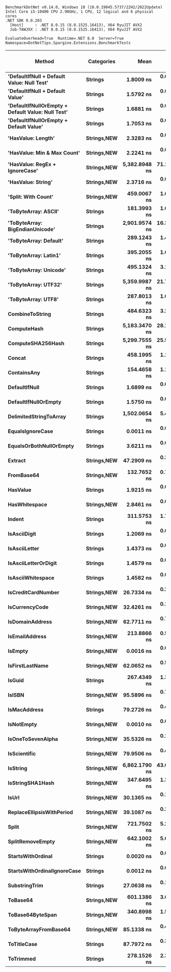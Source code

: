 ```

BenchmarkDotNet v0.14.0, Windows 10 (10.0.19045.5737/22H2/2022Update)
Intel Core i5-10400 CPU 2.90GHz, 1 CPU, 12 logical and 6 physical cores
.NET SDK 9.0.203
  [Host]     : .NET 8.0.15 (8.0.1525.16413), X64 RyuJIT AVX2
  Job-TAWJXX : .NET 8.0.15 (8.0.1525.16413), X64 RyuJIT AVX2

EvaluateOverhead=True  Runtime=.NET 8.0  Server=True  
Namespace=DotNetTips.Spargine.Extensions.BenchmarkTests  

```
| Method                                            | Categories      | Mean          | Error      | StdDev     | StdErr     | Median        | Min           | Q1            | Q3            | Max           | Op/s              | CI99.9% Margin | Iterations | Kurtosis | MValue | Skewness | Rank | LogicalGroup | Baseline | Gen0   | Completed Work Items | Lock Contentions | Exceptions | Code Size | Allocated |
|-------------------------------------------------- |---------------- |--------------:|-----------:|-----------:|-----------:|--------------:|--------------:|--------------:|--------------:|--------------:|------------------:|---------------:|-----------:|---------:|-------:|---------:|-----:|------------- |--------- |-------:|---------------------:|-----------------:|-----------:|----------:|----------:|
| **&#39;DefaultIfNull + Default Value: Null Test&#39;**        | **Strings**         |     **1.8009 ns** |  **0.0059 ns** |  **0.0055 ns** |  **0.0014 ns** |     **1.8014 ns** |     **1.7883 ns** |     **1.7980 ns** |     **1.8049 ns** |     **1.8104 ns** |     **555,264,990.2** |       **7.499 ns** |      **15.00** |    **2.765** |  **2.000** |  **-0.3848** |    **6** | *****            | **No**       |      **-** |                    **-** |                **-** |          **-** |      **79 B** |         **-** |
| **&#39;DefaultIfNull + Default Value&#39;**                   | **Strings**         |     **1.5792 ns** |  **0.0144 ns** |  **0.0135 ns** |  **0.0035 ns** |     **1.5831 ns** |     **1.5383 ns** |     **1.5769 ns** |     **1.5861 ns** |     **1.5941 ns** |     **633,214,348.5** |       **7.498 ns** |      **15.00** |    **5.949** |  **2.000** |  **-1.7984** |    **4** | *****            | **No**       |      **-** |                    **-** |                **-** |          **-** |      **50 B** |         **-** |
| **&#39;DefaultIfNullOrEmpty + Default Value: Null Test&#39;** | **Strings**         |     **1.6881 ns** |  **0.0338 ns** |  **0.0316 ns** |  **0.0082 ns** |     **1.6996 ns** |     **1.6472 ns** |     **1.6564 ns** |     **1.7142 ns** |     **1.7323 ns** |     **592,391,519.7** |       **7.496 ns** |      **15.00** |    **1.147** |  **2.000** |  **-0.0298** |    **5** | *****            | **No**       |      **-** |                    **-** |                **-** |          **-** |      **83 B** |         **-** |
| **&#39;DefaultIfNullOrEmpty + Default Value&#39;**            | **Strings**         |     **1.7053 ns** |  **0.0168 ns** |  **0.0157 ns** |  **0.0041 ns** |     **1.7065 ns** |     **1.6570 ns** |     **1.7024 ns** |     **1.7131 ns** |     **1.7253 ns** |     **586,403,219.1** |       **7.498 ns** |      **15.00** |    **6.296** |  **2.000** |  **-1.7339** |    **5** | *****            | **No**       |      **-** |                    **-** |                **-** |          **-** |      **50 B** |         **-** |
| **&#39;HasValue: Length&#39;**                                | **Strings,**NEW**** |     **2.3283 ns** |  **0.0131 ns** |  **0.0122 ns** |  **0.0032 ns** |     **2.3245 ns** |     **2.3152 ns** |     **2.3192 ns** |     **2.3378 ns** |     **2.3561 ns** |     **429,490,856.5** |       **7.498 ns** |      **15.00** |    **2.379** |  **2.000** |   **0.8244** |    **9** | *****            | **No**       |      **-** |                    **-** |                **-** |          **-** |        **NA** |         **-** |
| **&#39;HasValue: Min &amp; Max Count&#39;**                       | **Strings,**NEW**** |     **2.2241 ns** |  **0.0147 ns** |  **0.0130 ns** |  **0.0035 ns** |     **2.2236 ns** |     **2.2023 ns** |     **2.2164 ns** |     **2.2355 ns** |     **2.2399 ns** |     **449,618,434.0** |       **6.998 ns** |      **14.00** |    **1.602** |  **2.000** |  **-0.2977** |    **8** | *****            | **No**       |      **-** |                    **-** |                **-** |          **-** |        **NA** |         **-** |
| **&#39;HasValue: RegEx + IgnoreCase&#39;**                    | **Strings,**NEW**** | **5,382.8948 ns** | **71.1207 ns** | **66.5263 ns** | **17.1770 ns** | **5,402.3735 ns** | **5,276.7372 ns** | **5,314.8132 ns** | **5,440.7669 ns** | **5,475.7698 ns** |         **185,773.6** |      **-1.089 ns** |      **15.00** |    **1.300** |  **2.000** |  **-0.1968** |   **40** | *****            | **No**       | **0.0610** |                    **-** |                **-** |          **-** |   **1,119 B** |    **6608 B** |
| **&#39;HasValue: String&#39;**                                | **Strings,**NEW**** |     **2.3716 ns** |  **0.0397 ns** |  **0.0372 ns** |  **0.0096 ns** |     **2.3814 ns** |     **2.3127 ns** |     **2.3485 ns** |     **2.3901 ns** |     **2.4310 ns** |     **421,663,750.8** |       **7.495 ns** |      **15.00** |    **1.865** |  **2.000** |  **-0.4846** |    **9** | *****            | **No**       |      **-** |                    **-** |                **-** |          **-** |     **204 B** |         **-** |
| **&#39;Split: With Count&#39;**                               | **Strings,**NEW**** |   **459.0067 ns** |  **1.6003 ns** |  **1.4970 ns** |  **0.3865 ns** |   **458.9322 ns** |   **456.9615 ns** |   **457.6206 ns** |   **460.1190 ns** |   **461.9857 ns** |       **2,178,617.6** |       **7.307 ns** |      **15.00** |    **1.863** |  **2.000** |   **0.2835** |   **33** | *****            | **No**       | **0.0229** |                    **-** |                **-** |          **-** |        **NA** |    **2104 B** |
| **&#39;ToByteArray: ASCII&#39;**                              | **Strings**         |   **181.3993 ns** |  **1.0260 ns** |  **0.9597 ns** |  **0.2478 ns** |   **181.4543 ns** |   **179.6386 ns** |   **180.7369 ns** |   **182.1998 ns** |   **182.9734 ns** |       **5,512,701.7** |       **7.376 ns** |      **15.00** |    **1.848** |  **2.000** |  **-0.2381** |   **25** | *****            | **No**       | **0.0107** |                    **-** |                **-** |          **-** |        **NA** |    **1000 B** |
| **&#39;ToByteArray: BigEndianUnicode&#39;**                   | **Strings**         | **2,901.9574 ns** | **16.3428 ns** | **15.2870 ns** |  **3.9471 ns** | **2,906.5460 ns** | **2,867.0315 ns** | **2,893.3344 ns** | **2,912.8365 ns** | **2,921.7655 ns** |         **344,595.0** |       **5.526 ns** |      **15.00** |    **2.481** |  **2.000** |  **-0.6889** |   **39** | *****            | **No**       | **0.0191** |                    **-** |                **-** |          **-** |        **NA** |    **1968 B** |
| **&#39;ToByteArray: Default&#39;**                            | **Strings**         |   **289.1243 ns** |  **1.4188 ns** |  **1.2577 ns** |  **0.3361 ns** |   **289.2661 ns** |   **285.3821 ns** |   **288.9482 ns** |   **289.8842 ns** |   **290.8496 ns** |       **3,458,720.3** |       **6.832 ns** |      **14.00** |    **5.913** |  **2.000** |  **-1.6520** |   **29** | *****            | **No**       | **0.0105** |                    **-** |                **-** |          **-** |        **NA** |    **1000 B** |
| **&#39;ToByteArray: Latin1&#39;**                             | **Strings**         |   **395.2055 ns** |  **1.6409 ns** |  **1.3702 ns** |  **0.3800 ns** |   **395.1425 ns** |   **392.1266 ns** |   **394.6611 ns** |   **395.8268 ns** |   **398.1221 ns** |       **2,530,329.3** |       **6.310 ns** |      **13.00** |    **3.656** |  **2.000** |  **-0.0852** |   **32** | *****            | **No**       | **0.0124** |                    **-** |                **-** |          **-** |        **NA** |    **1144 B** |
| **&#39;ToByteArray: Unicode&#39;**                            | **Strings**         |   **495.1324 ns** |  **3.1549 ns** |  **2.9511 ns** |  **0.7620 ns** |   **494.6558 ns** |   **490.9108 ns** |   **493.2304 ns** |   **497.0531 ns** |   **501.2161 ns** |       **2,019,662.0** |       **7.119 ns** |      **15.00** |    **2.174** |  **2.000** |   **0.4949** |   **34** | *****            | **No**       | **0.0210** |                    **-** |                **-** |          **-** |        **NA** |    **1968 B** |
| **&#39;ToByteArray: UTF32&#39;**                              | **Strings**         | **5,359.9987 ns** | **21.7286 ns** | **20.3249 ns** |  **5.2479 ns** | **5,356.7207 ns** | **5,308.6075 ns** | **5,354.7565 ns** | **5,370.9026 ns** | **5,392.3569 ns** |         **186,567.2** |       **4.876 ns** |      **15.00** |    **3.560** |  **2.000** |  **-0.5912** |   **40** | *****            | **No**       | **0.0381** |                    **-** |                **-** |          **-** |        **NA** |    **4128 B** |
| **&#39;ToByteArray: UTF8&#39;**                               | **Strings**         |   **287.8013 ns** |  **1.0998 ns** |  **1.0287 ns** |  **0.2656 ns** |   **287.8291 ns** |   **286.3094 ns** |   **287.0373 ns** |   **288.2326 ns** |   **289.6580 ns** |       **3,474,619.2** |       **7.367 ns** |      **15.00** |    **1.875** |  **2.000** |   **0.2793** |   **29** | *****            | **No**       | **0.0105** |                    **-** |                **-** |          **-** |        **NA** |    **1000 B** |
| **CombineToString**                                   | **Strings**         |   **484.6323 ns** |  **3.2466 ns** |  **3.0369 ns** |  **0.7841 ns** |   **484.8536 ns** |   **479.7429 ns** |   **483.2954 ns** |   **486.7576 ns** |   **489.7586 ns** |       **2,063,420.2** |       **7.108 ns** |      **15.00** |    **1.880** |  **2.000** |  **-0.1552** |   **34** | *****            | **No**       | **0.0257** |                    **-** |                **-** |          **-** |        **NA** |    **2416 B** |
| **ComputeHash**                                       | **Strings**         | **5,183.3470 ns** | **28.1986 ns** | **26.3770 ns** |  **6.8105 ns** | **5,178.6865 ns** | **5,138.9854 ns** | **5,168.2026 ns** | **5,208.8333 ns** | **5,218.8210 ns** |         **192,925.5** |       **4.095 ns** |      **15.00** |    **1.512** |  **2.000** |  **-0.0192** |   **40** | *****            | **No**       | **0.0229** |                    **-** |                **-** |          **-** |        **NA** |    **2296 B** |
| **ComputeSHA256Hash**                                 | **Strings**         | **5,299.7555 ns** | **25.5295 ns** | **23.8803 ns** |  **6.1659 ns** | **5,289.8487 ns** | **5,263.9347 ns** | **5,284.9701 ns** | **5,318.3716 ns** | **5,340.2813 ns** |         **188,688.0** |       **4.417 ns** |      **15.00** |    **1.671** |  **2.000** |   **0.2315** |   **40** | *****            | **No**       | **0.0229** |                    **-** |                **-** |          **-** |        **NA** |    **2264 B** |
| **Concat**                                            | **Strings**         |   **458.1995 ns** |  **1.1231 ns** |  **1.0506 ns** |  **0.2713 ns** |   **457.9914 ns** |   **456.1800 ns** |   **457.5690 ns** |   **459.0677 ns** |   **459.8742 ns** |       **2,182,455.4** |       **7.364 ns** |      **15.00** |    **1.975** |  **2.000** |   **0.0514** |   **33** | *****            | **No**       | **0.0262** |                    **-** |                **-** |          **-** |        **NA** |    **2408 B** |
| **ContainsAny**                                       | **Strings**         |   **154.4658 ns** |  **1.1406 ns** |  **1.0669 ns** |  **0.2755 ns** |   **154.1168 ns** |   **152.6974 ns** |   **153.6948 ns** |   **155.5594 ns** |   **156.3213 ns** |       **6,473,923.1** |       **7.362 ns** |      **15.00** |    **1.659** |  **2.000** |   **0.2345** |   **24** | *****            | **No**       | **0.0019** |                    **-** |                **-** |          **-** |        **NA** |     **192 B** |
| **DefaultIfNull**                                     | **Strings**         |     **1.6899 ns** |  **0.0251 ns** |  **0.0235 ns** |  **0.0061 ns** |     **1.6786 ns** |     **1.6642 ns** |     **1.6692 ns** |     **1.7124 ns** |     **1.7249 ns** |     **591,742,325.8** |       **7.497 ns** |      **15.00** |    **1.206** |  **2.000** |   **0.3135** |    **5** | *****            | **No**       |      **-** |                    **-** |                **-** |          **-** |      **50 B** |         **-** |
| **DefaultIfNullOrEmpty**                              | **Strings**         |     **1.5750 ns** |  **0.0104 ns** |  **0.0097 ns** |  **0.0025 ns** |     **1.5759 ns** |     **1.5578 ns** |     **1.5678 ns** |     **1.5802 ns** |     **1.5947 ns** |     **634,932,203.4** |       **7.499 ns** |      **15.00** |    **2.299** |  **2.000** |   **0.3417** |    **4** | *****            | **No**       |      **-** |                    **-** |                **-** |          **-** |      **50 B** |         **-** |
| **DelimitedStringToArray**                            | **Strings**         | **1,502.0654 ns** |  **5.4027 ns** |  **4.5115 ns** |  **1.2513 ns** | **1,500.9624 ns** | **1,496.0194 ns** | **1,499.1499 ns** | **1,504.4643 ns** | **1,513.4258 ns** |         **665,750.0** |       **5.874 ns** |      **13.00** |    **3.534** |  **2.000** |   **1.0543** |   **38** | *****            | **No**       | **0.0343** |                    **-** |                **-** |          **-** |     **723 B** |    **3224 B** |
| **EqualsIgnoreCase**                                  | **Strings**         |     **0.0011 ns** |  **0.0023 ns** |  **0.0021 ns** |  **0.0006 ns** |     **0.0000 ns** |     **0.0000 ns** |     **0.0000 ns** |     **0.0012 ns** |     **0.0076 ns** | **938,454,258,145.7** |       **7.500 ns** |      **15.00** |    **6.081** |  **2.200** |   **2.0053** |    **1** | *****            | **No**       |      **-** |                    **-** |                **-** |          **-** |      **39 B** |         **-** |
| **EqualsOrBothNullOrEmpty**                           | **Strings**         |     **3.6211 ns** |  **0.0141 ns** |  **0.0125 ns** |  **0.0033 ns** |     **3.6186 ns** |     **3.6073 ns** |     **3.6128 ns** |     **3.6218 ns** |     **3.6469 ns** |     **276,159,397.6** |       **6.998 ns** |      **14.00** |    **2.736** |  **2.000** |   **1.0181** |   **11** | *****            | **No**       |      **-** |                    **-** |                **-** |          **-** |     **444 B** |         **-** |
| **Extract**                                           | **Strings,**NEW**** |    **47.2909 ns** |  **0.3753 ns** |  **0.3510 ns** |  **0.0906 ns** |    **47.3049 ns** |    **46.7844 ns** |    **46.9846 ns** |    **47.5985 ns** |    **47.8193 ns** |      **21,145,729.6** |       **7.455 ns** |      **15.00** |    **1.328** |  **2.000** |   **0.0659** |   **17** | *****            | **No**       | **0.0006** |                    **-** |                **-** |          **-** |        **NA** |      **56 B** |
| **FromBase64**                                        | **Strings,**NEW**** |   **132.7652 ns** |  **0.7781 ns** |  **0.7278 ns** |  **0.1879 ns** |   **132.6175 ns** |   **131.7183 ns** |   **132.2069 ns** |   **133.4205 ns** |   **133.7761 ns** |       **7,532,096.3** |       **7.406 ns** |      **15.00** |    **1.392** |  **2.000** |  **-0.0840** |   **23** | *****            | **No**       | **0.0024** |                    **-** |                **-** |          **-** |        **NA** |     **240 B** |
| **HasValue**                                          | **Strings**         |     **1.9215 ns** |  **0.0220 ns** |  **0.0195 ns** |  **0.0052 ns** |     **1.9268 ns** |     **1.8553 ns** |     **1.9228 ns** |     **1.9284 ns** |     **1.9359 ns** |     **520,434,598.6** |       **6.997 ns** |      **14.00** |    **9.452** |  **2.000** |  **-2.7273** |    **7** | *****            | **No**       |      **-** |                    **-** |                **-** |          **-** |     **183 B** |         **-** |
| **HasWhitespace**                                     | **Strings,**NEW**** |     **2.8461 ns** |  **0.0228 ns** |  **0.0213 ns** |  **0.0055 ns** |     **2.8537 ns** |     **2.7941 ns** |     **2.8458 ns** |     **2.8582 ns** |     **2.8651 ns** |     **351,352,549.6** |       **7.497 ns** |      **15.00** |    **3.821** |  **2.000** |  **-1.4737** |   **10** | *****            | **No**       |      **-** |                    **-** |                **-** |          **-** |        **NA** |         **-** |
| **Indent**                                            | **Strings**         |   **311.5753 ns** |  **1.7340 ns** |  **1.4480 ns** |  **0.4016 ns** |   **312.0859 ns** |   **309.0440 ns** |   **310.5153 ns** |   **312.2738 ns** |   **313.4308 ns** |       **3,209,497.2** |       **6.299 ns** |      **13.00** |    **1.760** |  **2.000** |  **-0.5221** |   **30** | *****            | **No**       | **0.0215** |                    **-** |                **-** |          **-** |        **NA** |    **1984 B** |
| **IsAsciiDigit**                                      | **Strings**         |     **1.2069 ns** |  **0.0176 ns** |  **0.0156 ns** |  **0.0042 ns** |     **1.2111 ns** |     **1.1673 ns** |     **1.2086 ns** |     **1.2133 ns** |     **1.2223 ns** |     **828,537,427.1** |       **6.998 ns** |      **14.00** |    **4.123** |  **2.000** |  **-1.5363** |    **2** | *****            | **No**       |      **-** |                    **-** |                **-** |          **-** |        **NA** |         **-** |
| **IsAsciiLetter**                                     | **Strings**         |     **1.4373 ns** |  **0.0260 ns** |  **0.0243 ns** |  **0.0063 ns** |     **1.4286 ns** |     **1.4116 ns** |     **1.4185 ns** |     **1.4514 ns** |     **1.4851 ns** |     **695,762,380.1** |       **7.497 ns** |      **15.00** |    **1.937** |  **2.000** |   **0.7490** |    **3** | *****            | **No**       |      **-** |                    **-** |                **-** |          **-** |        **NA** |         **-** |
| **IsAsciiLetterOrDigit**                              | **Strings**         |     **1.4579 ns** |  **0.0063 ns** |  **0.0059 ns** |  **0.0015 ns** |     **1.4548 ns** |     **1.4517 ns** |     **1.4530 ns** |     **1.4628 ns** |     **1.4686 ns** |     **685,919,862.2** |       **7.499 ns** |      **15.00** |    **1.582** |  **2.000** |   **0.4984** |    **3** | *****            | **No**       |      **-** |                    **-** |                **-** |          **-** |        **NA** |         **-** |
| **IsAsciiWhitespace**                                 | **Strings**         |     **1.4582 ns** |  **0.0162 ns** |  **0.0152 ns** |  **0.0039 ns** |     **1.4594 ns** |     **1.4076 ns** |     **1.4573 ns** |     **1.4673 ns** |     **1.4716 ns** |     **685,773,846.9** |       **7.498 ns** |      **15.00** |    **8.401** |  **2.000** |  **-2.3461** |    **3** | *****            | **No**       |      **-** |                    **-** |                **-** |          **-** |        **NA** |         **-** |
| **IsCreditCardNumber**                                | **Strings,**NEW**** |    **26.7334 ns** |  **0.2282 ns** |  **0.2134 ns** |  **0.0551 ns** |    **26.8074 ns** |    **26.3190 ns** |    **26.7532 ns** |    **26.8529 ns** |    **26.9807 ns** |      **37,406,365.2** |       **7.472 ns** |      **15.00** |    **2.550** |  **2.000** |  **-1.0629** |   **12** | *****            | **No**       |      **-** |                    **-** |                **-** |          **-** |     **146 B** |         **-** |
| **IsCurrencyCode**                                    | **Strings,**NEW**** |    **32.4261 ns** |  **0.1991 ns** |  **0.1862 ns** |  **0.0481 ns** |    **32.3885 ns** |    **31.9214 ns** |    **32.3587 ns** |    **32.5219 ns** |    **32.6847 ns** |      **30,839,327.0** |       **7.476 ns** |      **15.00** |    **4.201** |  **2.000** |  **-0.9010** |   **14** | *****            | **No**       |      **-** |                    **-** |                **-** |          **-** |     **146 B** |         **-** |
| **IsDomainAddress**                                   | **Strings,**NEW**** |    **62.7711 ns** |  **0.7817 ns** |  **0.7312 ns** |  **0.1888 ns** |    **62.8923 ns** |    **61.7254 ns** |    **62.0960 ns** |    **63.2655 ns** |    **63.8145 ns** |      **15,930,891.8** |       **7.406 ns** |      **15.00** |    **1.408** |  **2.000** |  **-0.0529** |   **18** | *****            | **No**       |      **-** |                    **-** |                **-** |          **-** |     **146 B** |         **-** |
| **IsEmailAddress**                                    | **Strings,**NEW**** |   **213.8866 ns** |  **0.5285 ns** |  **0.4685 ns** |  **0.1252 ns** |   **213.8707 ns** |   **212.7962 ns** |   **213.6644 ns** |   **214.1545 ns** |   **214.7543 ns** |       **4,675,374.1** |       **6.937 ns** |      **14.00** |    **3.159** |  **2.000** |  **-0.3683** |   **26** | *****            | **No**       |      **-** |                    **-** |                **-** |          **-** |     **146 B** |         **-** |
| **IsEmpty**                                           | **Strings,**NEW**** |     **0.0016 ns** |  **0.0022 ns** |  **0.0020 ns** |  **0.0005 ns** |     **0.0005 ns** |     **0.0000 ns** |     **0.0000 ns** |     **0.0030 ns** |     **0.0059 ns** | **624,268,502,325.6** |       **7.500 ns** |      **15.00** |    **2.025** |  **2.000** |   **0.7893** |    **1** | *****            | **No**       |      **-** |                    **-** |                **-** |          **-** |       **9 B** |         **-** |
| **IsFirstLastName**                                   | **Strings,**NEW**** |    **62.0652 ns** |  **0.5957 ns** |  **0.5572 ns** |  **0.1439 ns** |    **62.0303 ns** |    **61.1583 ns** |    **61.6018 ns** |    **62.5627 ns** |    **62.8916 ns** |      **16,112,075.8** |       **7.428 ns** |      **15.00** |    **1.512** |  **2.000** |  **-0.1063** |   **18** | *****            | **No**       |      **-** |                    **-** |                **-** |          **-** |     **146 B** |         **-** |
| **IsGuid**                                            | **Strings**         |   **267.4349 ns** |  **1.3263 ns** |  **1.2406 ns** |  **0.3203 ns** |   **267.9169 ns** |   **265.0136 ns** |   **266.6219 ns** |   **268.1786 ns** |   **269.4350 ns** |       **3,739,227.4** |       **7.340 ns** |      **15.00** |    **2.089** |  **2.000** |  **-0.5806** |   **27** | *****            | **No**       | **0.0010** |                    **-** |                **-** |          **-** |     **418 B** |      **96 B** |
| **IsISBN**                                            | **Strings,**NEW**** |    **95.5896 ns** |  **0.7958 ns** |  **0.7055 ns** |  **0.1885 ns** |    **95.9038 ns** |    **93.9656 ns** |    **95.6093 ns** |    **96.0221 ns** |    **96.1372 ns** |      **10,461,389.0** |       **6.906 ns** |      **14.00** |    **2.844** |  **2.000** |  **-1.2150** |   **22** | *****            | **No**       |      **-** |                    **-** |                **-** |          **-** |     **146 B** |         **-** |
| **IsMacAddress**                                      | **Strings**         |    **79.2726 ns** |  **0.4383 ns** |  **0.3885 ns** |  **0.1038 ns** |    **79.3872 ns** |    **78.0235 ns** |    **79.1982 ns** |    **79.4834 ns** |    **79.5711 ns** |      **12,614,701.2** |       **6.948 ns** |      **14.00** |    **7.697** |  **2.000** |  **-2.2808** |   **19** | *****            | **No**       |      **-** |                    **-** |                **-** |          **-** |     **796 B** |         **-** |
| **IsNotEmpty**                                        | **Strings,**NEW**** |     **0.0010 ns** |  **0.0018 ns** |  **0.0017 ns** |  **0.0004 ns** |     **0.0000 ns** |     **0.0000 ns** |     **0.0000 ns** |     **0.0011 ns** |     **0.0052 ns** | **964,704,491,057.4** |       **7.500 ns** |      **15.00** |    **3.943** |  **2.000** |   **1.5422** |    **1** | *****            | **No**       |      **-** |                    **-** |                **-** |          **-** |       **9 B** |         **-** |
| **IsOneToSevenAlpha**                                 | **Strings,**NEW**** |    **35.5326 ns** |  **0.1826 ns** |  **0.1525 ns** |  **0.0423 ns** |    **35.5357 ns** |    **35.1540 ns** |    **35.4873 ns** |    **35.6131 ns** |    **35.8114 ns** |      **28,143,160.7** |       **6.479 ns** |      **13.00** |    **3.868** |  **2.000** |  **-0.7033** |   **15** | *****            | **No**       |      **-** |                    **-** |                **-** |          **-** |     **146 B** |         **-** |
| **IsScientific**                                      | **Strings,**NEW**** |    **79.9506 ns** |  **0.4180 ns** |  **0.3910 ns** |  **0.1010 ns** |    **80.0585 ns** |    **78.9303 ns** |    **79.7653 ns** |    **80.1771 ns** |    **80.4193 ns** |      **12,507,723.3** |       **7.450 ns** |      **15.00** |    **3.564** |  **2.000** |  **-1.0341** |   **19** | *****            | **No**       |      **-** |                    **-** |                **-** |          **-** |     **716 B** |         **-** |
| **IsString**                                          | **Strings,**NEW**** | **6,862.1790 ns** | **43.0533 ns** | **38.1656 ns** | **10.2002 ns** | **6,863.3320 ns** | **6,757.2132 ns** | **6,848.2752 ns** | **6,885.0559 ns** | **6,920.1565 ns** |         **145,726.3** |       **1.900 ns** |      **14.00** |    **4.596** |  **2.000** |  **-1.1356** |   **41** | *****            | **No**       |      **-** |                    **-** |                **-** |          **-** |     **143 B** |         **-** |
| **IsStringSHA1Hash**                                  | **Strings,**NEW**** |   **347.6495 ns** |  **1.3976 ns** |  **1.3074 ns** |  **0.3376 ns** |   **347.1667 ns** |   **346.2304 ns** |   **346.6114 ns** |   **348.5351 ns** |   **350.7969 ns** |       **2,876,460.5** |       **7.331 ns** |      **15.00** |    **2.712** |  **2.000** |   **0.8924** |   **31** | *****            | **No**       |      **-** |                    **-** |                **-** |          **-** |     **146 B** |         **-** |
| **IsUrl**                                             | **Strings,**NEW**** |    **30.1365 ns** |  **0.1682 ns** |  **0.1573 ns** |  **0.0406 ns** |    **30.1726 ns** |    **29.6446 ns** |    **30.1277 ns** |    **30.1987 ns** |    **30.2945 ns** |      **33,182,312.7** |       **7.480 ns** |      **15.00** |    **6.616** |  **2.000** |  **-2.0093** |   **13** | *****            | **No**       |      **-** |                    **-** |                **-** |          **-** |     **146 B** |         **-** |
| **ReplaceEllipsisWithPeriod**                         | **Strings,**NEW**** |    **39.1087 ns** |  **0.2487 ns** |  **0.2204 ns** |  **0.0589 ns** |    **39.0613 ns** |    **38.8553 ns** |    **39.0031 ns** |    **39.1730 ns** |    **39.6522 ns** |      **25,569,739.5** |       **6.971 ns** |      **14.00** |    **3.169** |  **2.000** |   **0.9237** |   **16** | *****            | **No**       | **0.0024** |                    **-** |                **-** |          **-** |        **NA** |     **224 B** |
| **Split**                                             | **Strings,**NEW**** |   **721.7502 ns** |  **5.2164 ns** |  **4.8794 ns** |  **1.2599 ns** |   **721.1316 ns** |   **715.3072 ns** |   **717.4785 ns** |   **725.7640 ns** |   **730.0462 ns** |       **1,385,520.9** |       **6.870 ns** |      **15.00** |    **1.414** |  **2.000** |   **0.1076** |   **37** | *****            | **No**       | **0.0267** |                    **-** |                **-** |          **-** |        **NA** |    **2448 B** |
| **SplitRemoveEmpty**                                  | **Strings,**NEW**** |   **642.1002 ns** |  **5.0804 ns** |  **4.7522 ns** |  **1.2270 ns** |   **643.4730 ns** |   **631.4500 ns** |   **639.3658 ns** |   **645.2029 ns** |   **650.8135 ns** |       **1,557,389.3** |       **6.886 ns** |      **15.00** |    **2.693** |  **2.000** |  **-0.3746** |   **36** | *****            | **No**       | **0.0277** |                    **-** |                **-** |          **-** |        **NA** |    **2624 B** |
| **StartsWithOrdinal**                                 | **Strings**         |     **0.0020 ns** |  **0.0029 ns** |  **0.0027 ns** |  **0.0007 ns** |     **0.0010 ns** |     **0.0000 ns** |     **0.0000 ns** |     **0.0032 ns** |     **0.0070 ns** | **505,499,606,425.2** |       **7.500 ns** |      **15.00** |    **2.116** |  **2.727** |   **0.9329** |    **1** | *****            | **No**       |      **-** |                    **-** |                **-** |          **-** |      **10 B** |         **-** |
| **StartsWithOrdinalIgnoreCase**                       | **Strings**         |     **0.0012 ns** |  **0.0018 ns** |  **0.0016 ns** |  **0.0004 ns** |     **0.0008 ns** |     **0.0000 ns** |     **0.0000 ns** |     **0.0015 ns** |     **0.0057 ns** | **839,891,917,309.2** |       **7.000 ns** |      **14.00** |    **5.201** |  **2.250** |   **1.6660** |    **1** | *****            | **No**       |      **-** |                    **-** |                **-** |          **-** |      **10 B** |         **-** |
| **SubstringTrim**                                     | **Strings**         |    **27.0638 ns** |  **0.1119 ns** |  **0.0935 ns** |  **0.0259 ns** |    **27.0598 ns** |    **26.9163 ns** |    **27.0330 ns** |    **27.0712 ns** |    **27.2765 ns** |      **36,949,665.7** |       **6.487 ns** |      **13.00** |    **2.975** |  **2.000** |   **0.6927** |   **12** | *****            | **No**       | **0.0011** |                    **-** |                **-** |          **-** |     **582 B** |     **104 B** |
| **ToBase64**                                          | **Strings,**NEW**** |   **601.1386 ns** |  **3.0677 ns** |  **2.7194 ns** |  **0.7268 ns** |   **600.8648 ns** |   **596.9380 ns** |   **599.1525 ns** |   **602.9841 ns** |   **607.1060 ns** |       **1,663,509.8** |       **6.637 ns** |      **14.00** |    **2.400** |  **2.000** |   **0.5030** |   **35** | *****            | **No**       | **0.0391** |                    **-** |                **-** |          **-** |        **NA** |    **3640 B** |
| **ToBase64ByteSpan**                                  | **Strings,**NEW**** |   **340.8998 ns** |  **1.5952 ns** |  **1.4141 ns** |  **0.3779 ns** |   **341.1082 ns** |   **338.6128 ns** |   **339.9865 ns** |   **341.8590 ns** |   **343.2650 ns** |       **2,933,412.9** |       **6.811 ns** |      **14.00** |    **1.885** |  **2.000** |  **-0.1984** |   **31** | *****            | **No**       | **0.0081** |                    **-** |                **-** |          **-** |   **1,627 B** |     **752 B** |
| **ToByteArrayFromBase64**                             | **Strings,**NEW**** |    **85.1338 ns** |  **0.4427 ns** |  **0.4141 ns** |  **0.1069 ns** |    **85.1329 ns** |    **84.4173 ns** |    **84.9062 ns** |    **85.4631 ns** |    **85.7528 ns** |      **11,746,222.4** |       **7.447 ns** |      **15.00** |    **1.733** |  **2.000** |  **-0.1799** |   **20** | *****            | **No**       | **0.0019** |                    **-** |                **-** |          **-** |        **NA** |     **176 B** |
| **ToTitleCase**                                       | **Strings**         |    **87.7972 ns** |  **0.3734 ns** |  **0.3310 ns** |  **0.0885 ns** |    **87.7553 ns** |    **87.2035 ns** |    **87.6264 ns** |    **87.9452 ns** |    **88.3138 ns** |      **11,389,889.5** |       **6.956 ns** |      **14.00** |    **2.026** |  **2.000** |  **-0.0896** |   **21** | *****            | **No**       | **0.0019** |                    **-** |                **-** |          **-** |   **2,444 B** |     **176 B** |
| **ToTrimmed**                                         | **Strings**         |   **278.1526 ns** |  **2.3476 ns** |  **2.1959 ns** |  **0.5670 ns** |   **277.9425 ns** |   **274.6501 ns** |   **276.7548 ns** |   **279.6733 ns** |   **283.5916 ns** |       **3,595,148.9** |       **7.217 ns** |      **15.00** |    **3.155** |  **2.000** |   **0.6856** |   **28** | *****            | **No**       | **0.0215** |                    **-** |                **-** |          **-** |     **613 B** |    **1992 B** |
